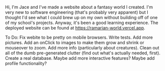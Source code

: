 Hi, I'm Jace and I've made a website about a fantasy world I created.
I'm very new to software engineering (that's probably very apparent)
but I thought I'd see what I could brew up on my own without building off of one of my school's projects.
Anyway, it's been a good learning experience.
The deployed website can be found at https://ramarian-world.vercel.app.

To Do:
Fix webite to be pretty on mobile browsers.
Write tests.
Add more pictures.
Add an onClick to images to make them grow and shrink or mouseover to zoom.
Add more info (particularly about creatures).
Clean out all of the dumb pre-generated clutter (find out what's actually needed, first).
Create a real database.
Maybe add more interactive features?
Maybe add profile functionality?